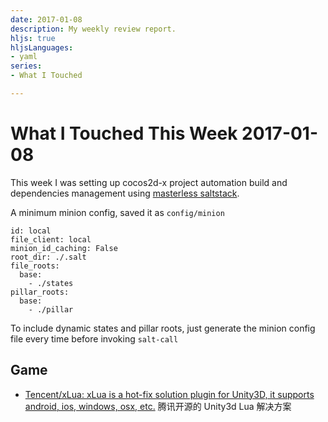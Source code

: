 ```yaml
---
date: 2017-01-08
description: My weekly review report.
hljs: true
hljsLanguages:
- yaml
series:
- What I Touched

---
```


# What I Touched This Week 2017-01-08


This week I was setting up cocos2d-x project automation build and dependencies management using [masterless saltstack][1].

A minimum minion config, saved it as `config/minion`

    id: local
    file_client: local
    minion_id_caching: False
    root_dir: ./.salt
    file_roots:
      base:
        - ./states
    pillar_roots:
      base:
        - ./pillar

To include dynamic states and pillar roots, just generate the minion config file every time before invoking `salt-call`

## Game

- [Tencent/xLua: xLua is a hot-fix solution plugin for Unity3D, it supports android, ios, windows, osx, etc.][2] 腾讯开源的 Unity3d  Lua 解决方案

[1]:    https://docs.saltstack.com/en/latest/topics/tutorials/quickstart.html
[2]:    https://github.com/Tencent/xLua

